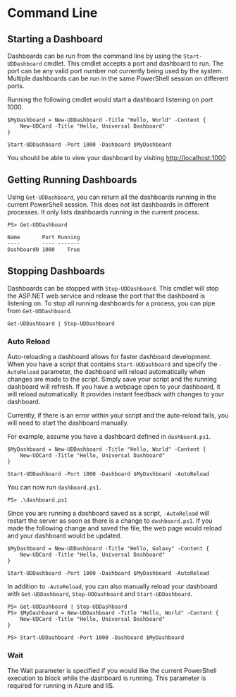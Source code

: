 # Command Line

## Starting a Dashboard

Dashboards can be run from the command line by using the `Start-UDDashboard` cmdlet. This cmdlet accepts a port and dashboard to run. The port can be any valid port number not currently being used by the system. Multiple dashboards can be run in the same PowerShell session on different ports.

Running the following cmdlet would start a dashboard listening on port 1000.

```text
$MyDashboard = New-UDDashboard -Title "Hello, World" -Content {
    New-UDCard -Title "Hello, Universal Dashboard" 
}

Start-UDDashboard -Port 1000 -Dashboard $MyDashboard
```

You should be able to view your dashboard by visiting [http://localhost:1000](http://localhost:1000)

## Getting Running Dashboards

Using `Get-UDDashboard`, you can return all the dashboards running in the current PowerShell session. This does not list dashboards in different processes. It only lists dashboards running in the current process.

```text
PS> Get-UDDashboard

Name       Port Running
----       ---- -------
Dashboard0 1000    True
```

## Stopping Dashboards

Dashboards can be stopped with `Stop-UDDashboard`. This cmdlet will stop the ASP.NET web service and release the port that the dashboard is listening on. To stop all running dashboards for a process, you can pipe from `Get-UDDashboard`.

```text
Get-UDDashboard | Stop-UDDashboard
```

### Auto Reload

Auto-reloading a dashboard allows for faster dashboard development. When you have a script that contains `Start-UDDashboard` and specify the `-AutoReload` parameter, the dashboard will reload automatically when changes are made to the script. Simply save your script and the running dashboard will refresh. If you have a webpage open to your dashboard, it will reload automatically. It provides instant feedback with changes to your dashboard.

Currently, if there is an error within your script and the auto-reload fails, you will need to start the dashboard manually.

For example, assume you have a dashboard defined in `dashboard.ps1`.

```text
$MyDashboard = New-UDDashboard -Title "Hello, World" -Content {
    New-UDCard -Title "Hello, Universal Dashboard" 
}

Start-UDDashboard -Port 1000 -Dashboard $MyDashboard -AutoReload
```

You can now run `dashboard.ps1`.

```text
PS> .\dashboard.ps1
```

Since you are running a dashboard saved as a script, `-AutoReload` will restart the server as soon as there is a change to `dashboard.ps1`. If you made the following change and saved the file, the web page would reload and your dashboard would be updated.

```text
$MyDashboard = New-UDDashboard -Title "Hello, Galaxy" -Content {
    New-UDCard -Title "Hello, Universal Dashboard" 
}

Start-UDDashboard -Port 1000 -Dashboard $MyDashboard -AutoReload
```

In addition to `-AutoReload`, you can also manually reload your dashboard with `Get-UDDashboard`, `Stop-UDDashboard` and `Start-UDDashboard`.

```text
PS> Get-UDDashboard | Stop-UDDashboard
PS> $MyDashboard = New-UDDashboard -Title "Hello, World" -Content {
    New-UDCard -Title "Hello, Universal Dashboard" 
}

PS> Start-UDDashboard -Port 1000 -Dashboard $MyDashboard
```

### Wait

The Wait parameter is specified if you would like the current PowerShell execution to block while the dashboard is running. This parameter is required for running in Azure and IIS.


